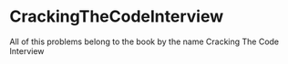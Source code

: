 # CrackingTheCodeInterview
All of this problems belong to the book by the name Cracking The Code Interview
